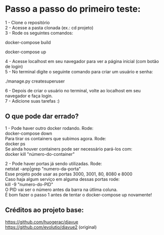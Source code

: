 # Passo a passo do primeiro teste:  
  
1 - Clone o repositório  
2 - Acesse a pasta clonada (ex.: cd projeto)  
3 - Rode os seguintes comandos:  
  
docker-compose build  
  
docker-compose up  
  
4 - Acesse localhost em seu navegador para ver a página inicial (com botão de login)  
5 - No terminal digite o seguinte comando para criar um usuário e senha:  
  
./manage.py createsuperuser  
  
6 - Depois de criar o usuário no terminal, volte ao localhost em seu navegador e faça login.  
7 - Adicione suas tarefas :)  


## O que pode dar errado?  
  
1 - Pode haver outro docker rodando. Rode:  
docker-compose down  
Para tirar os containers que subimos agora. Rode:  
docker ps  
Se ainda houver containers pode ser necessário pará-los com:  
docker kill "número-do-container"  

2 - Pode haver portas já sendo utilizadas. Rode:  
netstat -anp|grep "numero-da-porta"  
Esse projeto pode usar as portas 3000, 3001, 80, 8080 e 8000  
Caso haja algum serviço em alguma dessas portas rode:  
kill -9 "numero-do-PID"  
O PID vai ser o número antes da barra na útlima coluna.  
É bom fazer o passo 1 antes de tentar o docker-compose up novamente!


## Créditos ao projeto base:

https://github.com/huogerac/djavue  
https://github.com/evolutio/djavue2 (original)
